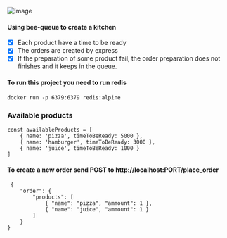 ![image](https://user-images.githubusercontent.com/35838667/120058132-1b54e600-c01f-11eb-82bb-fd71680ac3c3.png)


#### Using bee-queue to create a kitchen
 - [x] Each product have a time to be ready
 - [x] The orders are created by express
 - [x] If the preparation of some product fail, the order preparation does not finishes and it keeps in the queue.

#### To run this project you need to run redis

```docker run -p 6379:6379 redis:alpine```


### Available products

```
const availableProducts = [
    { name: 'pizza', timeToBeReady: 5000 },
    { name: 'hamburger', timeToBeReady: 3000 },
    { name: 'juice', timeToBeReady: 1000 }
]
```

#### To create a new order send POST to http://localhost:PORT/place_order
```
 {
	"order": {
		"products": [
			{ "name": "pizza", "ammount": 1 },
			{ "name": "juice", "ammount": 1 }
		]
	}
}
```
